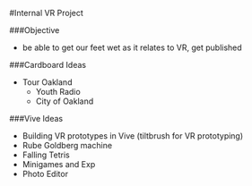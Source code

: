 #Internal VR Project

###Objective

- be able to get our feet wet as it relates to VR, get published

###Cardboard Ideas

- Tour Oakland
  - Youth Radio
  - City of Oakland

###Vive Ideas

- Building VR prototypes in Vive (tiltbrush for VR prototyping)
- Rube Goldberg machine
- Falling Tetris
- Minigames and Exp
- Photo Editor
